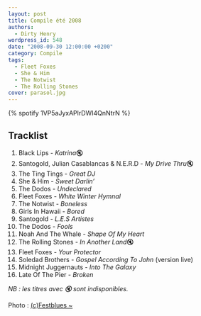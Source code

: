 ```yaml
---
layout: post
title: Compile été 2008
authors:
  - Dirty Henry
wordpress_id: 548
date: "2008-09-30 12:00:00 +0200"
category: Compile
tags:
  - Fleet Foxes
  - She & Him
  - The Notwist
  - The Rolling Stones
cover: parasol.jpg
---
```


{% spotify 1VP5aJyxAPlrDWI4QnNtrN %}

## Tracklist

1. Black Lips - *Katrina*🔇
1. Santogold, Julian Casablancas & N.E.R.D - *My Drive Thru*🔇
1. The Ting Tings - _Great DJ_
1. She & Him - _Sweet Darlin’_
1. The Dodos - _Undeclared_
1. Fleet Foxes - _White Winter Hymnal_
1. The Notwist - _Boneless_
1. Girls In Hawaii - _Bored_
1. Santogold - _L.E.S Artistes_
1. The Dodos - _Fools_
1. Noah And The Whale - _Shape Of My Heart_
1. The Rolling Stones - *In Another Land*🔇
1. Fleet Foxes - _Your Protector_
1. Soledad Brothers - _Gospel According To John_ (version live)
1. Midnight Juggernauts - _Into The Galaxy_
1. Late Of The Pier - _Broken_

_NB : les titres avec 🔇 sont indisponibles._

Photo : [(c)Festblues ~](https://flickr.com/photos/festblues/577062642/)

